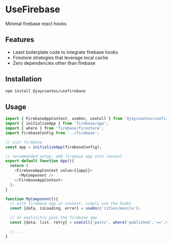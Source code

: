 # UseFirebase

Minimal firebase react hooks

## Features

- Least boilerplate code to integrate firebase hooks
- Firestore strategies that leverage local cache
- Zero dependencies other than firebase

## Installation

```bash
npm install @jaycsantos/usefirebase
```

## Usage

```typescript
import { FirebaseAppContext, useDoc, useColl } from '@jaycsantos/usefirebase';
import { initializeApp } from 'firebase/app';
import { where } from 'firebase/firestore';
import firebaseConfig from '../firebase';

// init firebase
const app = initializeApp(firebaseConfig);

// recommended setup, add firebase app into context
export default function App(){
  return (
    <FirebaseAppContext value={{app}}>
      <MyComponent />
    </FirebaseAppContext>
  );
}

function MyComponent(){
  // with firebase app in context, simply use the hooks
  const {data, isLoading, error} = useDoc('cities/manila');

  // or explicitly pass the firebase app
  const {data: list, retry} = useColl('posts', where('published','==',true), {app});

  //...
}
```
